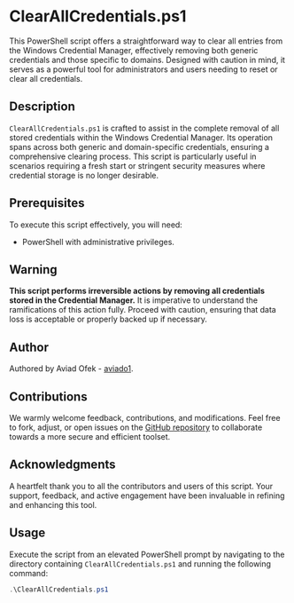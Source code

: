 # ClearAllCredentials.ps1

This PowerShell script offers a straightforward way to clear all entries from the Windows Credential Manager, effectively removing both generic credentials and those specific to domains. Designed with caution in mind, it serves as a powerful tool for administrators and users needing to reset or clear all credentials.

## Description

`ClearAllCredentials.ps1` is crafted to assist in the complete removal of all stored credentials within the Windows Credential Manager. Its operation spans across both generic and domain-specific credentials, ensuring a comprehensive clearing process. This script is particularly useful in scenarios requiring a fresh start or stringent security measures where credential storage is no longer desirable.

## Prerequisites

To execute this script effectively, you will need:
- PowerShell with administrative privileges.
## Warning

**This script performs irreversible actions by removing all credentials stored in the Credential Manager.** It is imperative to understand the ramifications of this action fully. Proceed with caution, ensuring that data loss is acceptable or properly backed up if necessary.

## Author

Authored by Aviad Ofek - [aviado1](https://github.com/aviado1).

## Contributions

We warmly welcome feedback, contributions, and modifications. Feel free to fork, adjust, or open issues on the [GitHub repository](https://github.com/aviado1/ClearAllCredentials) to collaborate towards a more secure and efficient toolset.

## Acknowledgments

A heartfelt thank you to all the contributors and users of this script. Your support, feedback, and active engagement have been invaluable in refining and enhancing this tool.

## Usage

Execute the script from an elevated PowerShell prompt by navigating to the directory containing `ClearAllCredentials.ps1` and running the following command:

```powershell
.\ClearAllCredentials.ps1


